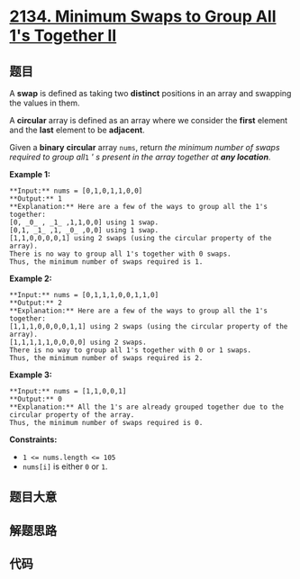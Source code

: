 # [2134. Minimum Swaps to Group All 1's Together II](https://leetcode.com/problems/minimum-swaps-to-group-all-1s-together-ii)

## 题目

A **swap** is defined as taking two **distinct** positions in an array and
swapping the values in them.

A **circular** array is defined as an array where we consider the **first**
element and the **last** element to be **adjacent**.

Given a **binary** **circular** array `nums`, return _the minimum number of
swaps required to group all_`1` _' s present in the array together at **any
location**_.



**Example 1:**

    
    
    **Input:** nums = [0,1,0,1,1,0,0]
    **Output:** 1
    **Explanation:** Here are a few of the ways to group all the 1's together:
    [0, _0_ , _1_ ,1,1,0,0] using 1 swap.
    [0,1, _1_ ,1, _0_ ,0,0] using 1 swap.
    [1,1,0,0,0,0,1] using 2 swaps (using the circular property of the array).
    There is no way to group all 1's together with 0 swaps.
    Thus, the minimum number of swaps required is 1.
    

**Example 2:**

    
    
    **Input:** nums = [0,1,1,1,0,0,1,1,0]
    **Output:** 2
    **Explanation:** Here are a few of the ways to group all the 1's together:
    [1,1,1,0,0,0,0,1,1] using 2 swaps (using the circular property of the array).
    [1,1,1,1,1,0,0,0,0] using 2 swaps.
    There is no way to group all 1's together with 0 or 1 swaps.
    Thus, the minimum number of swaps required is 2.
    

**Example 3:**

    
    
    **Input:** nums = [1,1,0,0,1]
    **Output:** 0
    **Explanation:** All the 1's are already grouped together due to the circular property of the array.
    Thus, the minimum number of swaps required is 0.
    



**Constraints:**

  * `1 <= nums.length <= 105`
  * `nums[i]` is either `0` or `1`.


## 题目大意

## 解题思路

## 代码

```javascript

```
